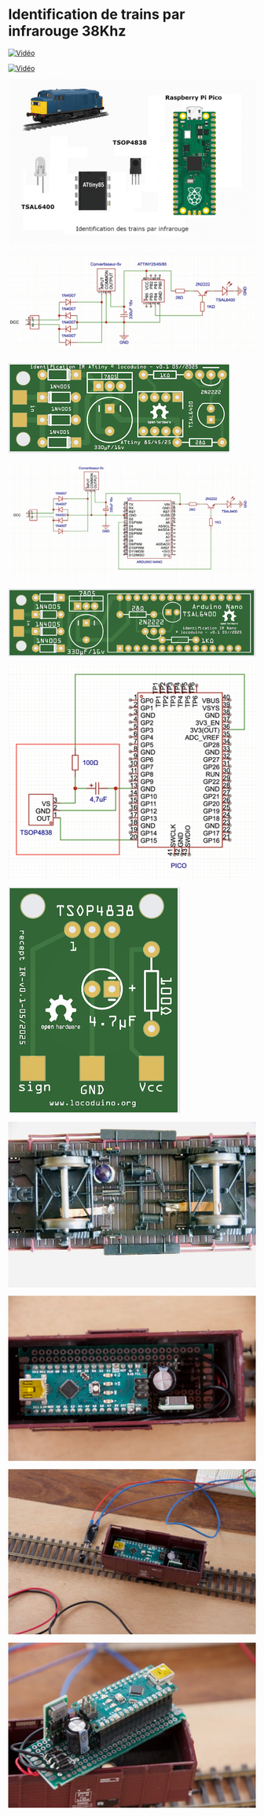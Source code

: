 # Identification de trains par infrarouge 38Khz


[![Vidéo](https://img.youtube.com/vi/dQw4w9WgXcQ/0.jpg)]([https://www.youtube.com/watch?v=dQw4w9WgXcQ](https://www.youtube.com/watch?v=AcKqexFbGcc))



[![Vidéo](https://youtu.be/AcKqexFbGcc?si=1SOBmrANRxXtGQQJ)](https://youtu.be/AcKqexFbGcc?si=1SOBmrANRxXtGQQJ)

![illustration](img/illustration.png)

![illustration](img/schema_attiny.png)

![illustration](img/ATiny_PCB.png)

![illustration](img/schema_nano.png)

![illustration](img/Uno_PCB.png)

![illustration](img/schema_TSOP.png)

![illustration](img/IR_recepteur_TSOP4838.png)



![illustration](img/_DSC1718.jpeg)

![illustration](img/_DSC1722.jpeg)

![illustration](img/_DSC1723.jpeg)

![illustration](img/_DSC1727.jpeg)



